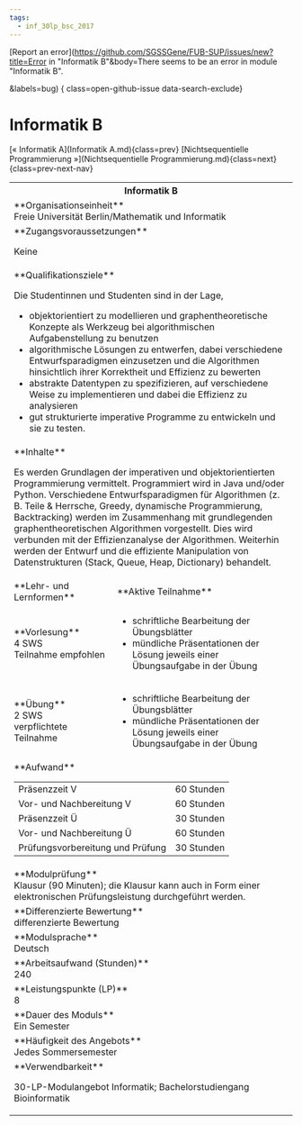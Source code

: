 ```yaml
---
tags:
  - inf_30lp_bsc_2017
---
```

[Report an error](https://github.com/SGSSGene/FUB-SUP/issues/new?title=Error in "Informatik B"&body=There seems to be an error in module "Informatik B".

<Describe here a slightly more detailed description of what is wrong>&labels=bug)
{ class=open-github-issue data-search-exclude}

# Informatik B

[« Informatik A](Informatik A.md){class=prev}
[Nichtsequentielle Programmierung »](Nichtsequentielle Programmierung.md){class=next}
{class=prev-next-nav}

<table markdown id="moduledesc">
<tr markdown class="moduledesc_head"><th colspan="2">Informatik B </th></tr>
<tr markdown><td colspan="2">**Organisationseinheit**   <br>Freie Universität Berlin/Mathematik und Informatik</td></tr>


<tr markdown><td colspan="2">**Zugangsvoraussetzungen** <br>

Keine


</td></tr>
<tr markdown><td colspan="2">**Qualifikationsziele**    <br>

Die Studentinnen und Studenten sind in der Lage,

- objektorientiert zu modellieren und graphentheoretische Konzepte als
  Werkzeug bei algorithmischen Aufgabenstellung zu benutzen
- algorithmische Lösungen zu entwerfen, dabei verschiedene
  Entwurfsparadigmen einzusetzen und die Algorithmen hinsichtlich ihrer
  Korrektheit und Effizienz zu bewerten
- abstrakte Datentypen zu spezifizieren, auf verschiedene Weise zu
  implementieren und dabei die Effizienz zu analysieren
- gut strukturierte imperative Programme zu entwickeln und sie zu testen.


</td></tr>
<tr markdown><td colspan="2">**Inhalte**                <br>

Es werden Grundlagen der imperativen und objektorientierten Programmierung
vermittelt. Programmiert wird in Java und/oder Python. Verschiedene
Entwurfsparadigmen für Algorithmen (z. B. Teile & Herrsche, Greedy,
dynamische Programmierung, Backtracking) werden im Zusammenhang mit
grundlegenden graphentheoretischen Algorithmen vorgestellt. Dies wird
verbunden mit der Effizienzanalyse der Algorithmen. Weiterhin werden der
Entwurf und die effiziente Manipulation von Datenstrukturen (Stack, Queue,
Heap, Dictionary) behandelt.


</td></tr>

<tr markdown><td>**Lehr- und Lernformen**</td><td>**Aktive Teilnahme**</td></tr>
<tr markdown><td> **Vorlesung** <br>4 SWS <br> Teilnahme empfohlen</td><td>

- schriftliche Bearbeitung der Übungsblätter
- mündliche Präsentationen der Lösung jeweils einer Übungsaufgabe in der Übung
</td></tr>
<tr markdown><td> **Übung** <br>2 SWS <br> verpflichtete Teilnahme</td><td>

- schriftliche Bearbeitung der Übungsblätter
- mündliche Präsentationen der Lösung jeweils einer Übungsaufgabe in der Übung
</td></tr>
<tr markdown><td colspan="2">**Aufwand**                <br>
<table class="aufwand_table">
<tr><td>Präsenzzeit V</td><td>60 Stunden</td></tr>
<tr><td>Vor- und Nachbereitung V</td><td>60 Stunden</td></tr>
<tr><td>Präsenzzeit Ü</td><td>30 Stunden</td></tr>
<tr><td>Vor- und Nachbereitung Ü</td><td>60 Stunden</td></tr>
<tr><td>Prüfungsvorbereitung und Prüfung</td><td>30 Stunden</td></tr>
</table>

</td></tr>
<tr markdown><td colspan="2">**Modulprüfung**             <br>Klausur (90 Minuten); die Klausur kann auch in Form einer elektronischen
Prüfungsleistung durchgeführt werden.


</td></tr>
<tr markdown><td colspan="2">**Differenzierte Bewertung** <br>differenzierte Bewertung

</td></tr>
<tr markdown><td colspan="2">**Modulsprache**             <br>Deutsch</td></tr>
<tr markdown><td colspan="2">**Arbeitsaufwand (Stunden)** <br>240</td></tr>
<tr markdown><td colspan="2">**Leistungspunkte (LP)**     <br>8</td></tr>
<tr markdown><td colspan="2">**Dauer des Moduls**         <br>Ein Semester</td></tr>
<tr markdown><td colspan="2">**Häufigkeit des Angebots**  <br>Jedes Sommersemester</td></tr>
<tr markdown><td colspan="2">**Verwendbarkeit**           <br>

30-LP-Modulangebot Informatik; Bachelorstudiengang Bioinformatik


</td></tr>

</table>
